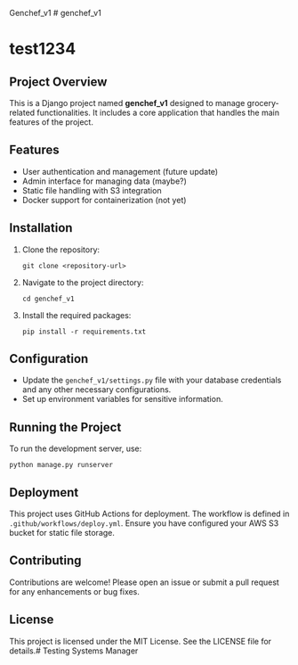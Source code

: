 Genchef_v1 # genchef_v1
# test1234

## Project Overview
This is a Django project named **genchef_v1** designed to manage grocery-related functionalities. It includes a core application that handles the main features of the project.

## Features
- User authentication and management (future update)
- Admin interface for managing data (maybe?)
- Static file handling with S3 integration
- Docker support for containerization (not yet)

## Installation
1. Clone the repository:
   ```
   git clone <repository-url>
   ```
2. Navigate to the project directory:
   ```
   cd genchef_v1
   ```
3. Install the required packages:
   ```
   pip install -r requirements.txt
   ```

## Configuration
- Update the `genchef_v1/settings.py` file with your database credentials and any other necessary configurations.
- Set up environment variables for sensitive information.

## Running the Project
To run the development server, use:
```
python manage.py runserver
```

## Deployment
This project uses GitHub Actions for deployment. The workflow is defined in `.github/workflows/deploy.yml`. Ensure you have configured your AWS S3 bucket for static file storage.

## Contributing
Contributions are welcome! Please open an issue or submit a pull request for any enhancements or bug fixes.

## License
This project is licensed under the MIT License. See the LICENSE file for details.# Testing Systems Manager

